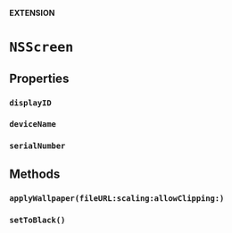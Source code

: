 **EXTENSION**

# `NSScreen`

## Properties
### `displayID`

### `deviceName`

### `serialNumber`

## Methods
### `applyWallpaper(fileURL:scaling:allowClipping:)`

### `setToBlack()`
